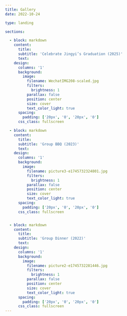 ```yaml
---
title: Gallery
date: 2022-10-24

type: landing

sections: 

  - block: markdown
    content:
      title:
      subtitle: 'Celebrate Jingyi’s Graduation (2025)'
      text:
    design:
      columns: '1'
      background:
        image: 
          filename: WechatIMG208-scaled.jpg
          filters:
            brightness: 1
          parallax: false
          position: center
          size: cover
          text_color_light: true
      spacing:
        padding: ['20px', '0', '20px', '0']
      css_class: fullscreen

  - block: markdown
    content:
      title:
      subtitle: 'Group BBQ (2023)'
      text:
    design:
      columns: '1'
      background:
        image: 
          filename: picture3-e1745732324801.jpg
          filters:
            brightness: 1
          parallax: false
          position: center
          size: cover
          text_color_light: true
      spacing:
        padding: ['20px', '0', '20px', '0']
      css_class: fullscreen


  - block: markdown
    content:
      title:
      subtitle: 'Group Dinner (2022)'
      text:
    design:
      columns: '1'
      background:
        image: 
          filename: picture2-e1745732281446.jpg
          filters:
            brightness: 1
          parallax: false
          position: center
          size: cover
          text_color_light: true
      spacing:
        padding: ['20px', '0', '20px', '0']
      css_class: fullscreen
---
```

